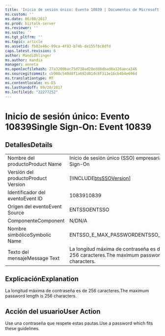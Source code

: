 ```yaml
---
title: 'Inicio de sesión único: Evento 10839 | Documentos de Microsoft'
ms.custom: ''
ms.date: 06/08/2017
ms.prod: biztalk-server
ms.reviewer: ''
ms.suite: ''
ms.tgt_pltfrm: ''
ms.topic: article
ms.assetid: fb82e46c-09ca-4f93-b74b-de155f8c8dfd
caps.latest.revision: 6
author: MandiOhlinger
ms.author: mandia
manager: anneta
ms.openlocfilehash: 27a3200bac75d738ad28edd8dbad0a126aeca346
ms.sourcegitcommit: cb908c540d8f1a692d01dc8f313e16cb4b4e696d
ms.translationtype: MT
ms.contentlocale: es-ES
ms.lasthandoff: 09/20/2017
ms.locfileid: "22277252"
---
```

# <a name="single-sign-on-event-10839"></a><span data-ttu-id="618f7-102">Inicio de sesión único: Evento 10839</span><span class="sxs-lookup"><span data-stu-id="618f7-102">Single Sign-On: Event 10839</span></span>
## <a name="details"></a><span data-ttu-id="618f7-103">Detalles</span><span class="sxs-lookup"><span data-stu-id="618f7-103">Details</span></span>  
  
|||  
|-|-|  
|<span data-ttu-id="618f7-104">Nombre del producto</span><span class="sxs-lookup"><span data-stu-id="618f7-104">Product Name</span></span>|<span data-ttu-id="618f7-105">Inicio de sesión único (SSO) empresarial</span><span class="sxs-lookup"><span data-stu-id="618f7-105">Enterprise Single Sign-On</span></span>|  
|<span data-ttu-id="618f7-106">Versión del producto</span><span class="sxs-lookup"><span data-stu-id="618f7-106">Product Version</span></span>|[!INCLUDE[btsSSOVersion](../includes/btsssoversion-md.md)]|  
|<span data-ttu-id="618f7-107">Identificador del evento</span><span class="sxs-lookup"><span data-stu-id="618f7-107">Event ID</span></span>|<span data-ttu-id="618f7-108">10839</span><span class="sxs-lookup"><span data-stu-id="618f7-108">10839</span></span>|  
|<span data-ttu-id="618f7-109">Origen del evento</span><span class="sxs-lookup"><span data-stu-id="618f7-109">Event Source</span></span>|<span data-ttu-id="618f7-110">ENTSSO</span><span class="sxs-lookup"><span data-stu-id="618f7-110">ENTSSO</span></span>|  
|<span data-ttu-id="618f7-111">Componente</span><span class="sxs-lookup"><span data-stu-id="618f7-111">Component</span></span>|<span data-ttu-id="618f7-112">N/D</span><span class="sxs-lookup"><span data-stu-id="618f7-112">N/A</span></span>|  
|<span data-ttu-id="618f7-113">Nombre simbólico</span><span class="sxs-lookup"><span data-stu-id="618f7-113">Symbolic Name</span></span>|<span data-ttu-id="618f7-114">ENTSSO_E_MAX_PASSWORD</span><span class="sxs-lookup"><span data-stu-id="618f7-114">ENTSSO_E_MAX_PASSWORD</span></span>|  
|<span data-ttu-id="618f7-115">Texto del mensaje</span><span class="sxs-lookup"><span data-stu-id="618f7-115">Message Text</span></span>|<span data-ttu-id="618f7-116">La longitud máxima de contraseña es de 256 caracteres.</span><span class="sxs-lookup"><span data-stu-id="618f7-116">The maximum password length is 256 characters.</span></span>|  
  
## <a name="explanation"></a><span data-ttu-id="618f7-117">Explicación</span><span class="sxs-lookup"><span data-stu-id="618f7-117">Explanation</span></span>  
 <span data-ttu-id="618f7-118">La longitud máxima de contraseña es de 256 caracteres.</span><span class="sxs-lookup"><span data-stu-id="618f7-118">The maximum password length is 256 characters.</span></span>  
  
## <a name="user-action"></a><span data-ttu-id="618f7-119">Acción del usuario</span><span class="sxs-lookup"><span data-stu-id="618f7-119">User Action</span></span>  
 <span data-ttu-id="618f7-120">Use una contraseña que respete estas pautas.</span><span class="sxs-lookup"><span data-stu-id="618f7-120">Use a password which fits these guidelines.</span></span>